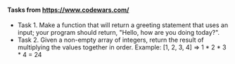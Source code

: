 #### Tasks from https://www.codewars.com/
- Task 1. Make a function that will return a greeting statement that uses an input; your program should return, "Hello, <name> how are you doing today?".
- Task 2. Given a non-empty array of integers, return the result of multiplying the values together in order. Example: 
[1, 2, 3, 4] => 1 * 2 * 3 * 4 = 24